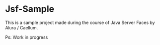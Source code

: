 # Jsf-Sample

This is a sample project made during the course of Java Server Faces by Alura / Caellum.

Ps: Work in progress
